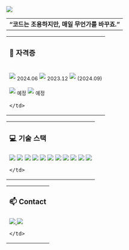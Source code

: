<!-- 상단 헤더 -->
<img src="https://capsule-render.vercel.app/api?type=waving&color=auto&height=280&section=header&text=Hi!%20%F0%9F%91%8B%20I%20am%20Seunghyun!&fontSize=67" />

<!-- 소개 (제목 없음 / 표, 왼쪽 정렬, 전체폭) -->
<table width="100%">
  <tr>
    <td align="left"><strong>“코드는 조용하지만, 매일 무언가를 바꾸죠.”</strong></td>
  </tr>
</table>

<!-- 자격증 (배지 + 날짜, 가로 나열 / 전체폭) -->
<table width="100%">
  <tr><td align="left"><h3>📜 자격증</h3></td></tr>
  <tr>
    <td align="left">

<!-- 취득 -->
<img src="https://img.shields.io/badge/정보처리기사-0056D2?style=for-the-badge&logoColor=white" /> <sub>2024.06</sub>
<img src="https://img.shields.io/badge/SQLD-336791?style=for-the-badge&logo=postgresql&logoColor=white" /> <sub>2023.12</sub>
<img src="https://img.shields.io/badge/TOEIC%20Speaking-IH-1F8ACB?style=for-the-badge&logoColor=white" /> <sub>(2024.09)</sub>

<!-- 예정 -->
<img src="https://img.shields.io/badge/리눅스마스터1급-FF9900?style=for-the-badge&logoColor=white" /> <sub>예정</sub>
<img src="https://img.shields.io/badge/AWS%20SAA-FF9900?style=for-the-badge&logo=amazonaws&logoColor=white" /> <sub>예정</sub>

    </td>
  </tr>
</table>

<!-- 기술 스택 (가로 배치 유지 / 전체폭) -->
<table width="100%">
  <tr><td align="left"><h3>💻 기술 스택</h3></td></tr>
  <tr>
    <td align="left">

<img src="https://img.shields.io/badge/Java-007396?style=for-the-badge&logo=openjdk&logoColor=white" />
<img src="https://img.shields.io/badge/Spring%20Boot-6DB33F?style=for-the-badge&logo=springboot&logoColor=white" />
<img src="https://img.shields.io/badge/Spring%20Data%20JPA-59666C?style=for-the-badge&logo=hibernate&logoColor=white" />

<img src="https://img.shields.io/badge/MySQL-4479A1?style=for-the-badge&logo=mysql&logoColor=white" />
<img src="https://img.shields.io/badge/Elasticsearch-005571?style=for-the-badge&logo=elasticsearch&logoColor=white" />

<img src="https://img.shields.io/badge/AWS%20EC2-FF9900?style=for-the-badge&logo=amazonec2&logoColor=white" />
<img src="https://img.shields.io/badge/Docker-2496ED?style=for-the-badge&logo=docker&logoColor=white" />
<img src="https://img.shields.io/badge/Nginx-009639?style=for-the-badge&logo=nginx&logoColor=white" />
<img src="https://img.shields.io/badge/Tomcat-F8DC75?style=for-the-badge&logo=apachetomcat&logoColor=black" />
<img src="https://img.shields.io/badge/Linux-FCC624?style=for-the-badge&logo=linux&logoColor=black" />

<img src="https://img.shields.io/badge/GitHub%20Actions-2088FF?style=for-the-badge&logo=githubactions&logoColor=white" />

    </td>
  </tr>
</table>

<!-- Contact (배지 버튼 / 전체폭) -->
<table width="100%">
  <tr><td align="left"><h3>📫 Contact</h3></td></tr>
  <tr>
    <td align="left">

<a href="mailto:tkdenddl182@gmail.com">
  <img src="https://img.shields.io/badge/Email-tkdenddl182@gmail.com-1E90FF?style=for-the-badge&logo=gmail&logoColor=white" />
</a>
<a href="https://devlog-tmdgus99.tistory.com/">
  <img src="https://img.shields.io/badge/Blog-Tistory-FF6C37?style=for-the-badge&logo=tistory&logoColor=white" />
</a>

    </td>
  </tr>
</table>
